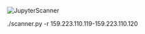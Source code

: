 ![JupyterScanner](https://github.com/SWI33/JupyterScanner/assets/59851390/1b189a07-85bf-40af-8d04-97a29f7e7386)

./scanner.py -r 159.223.110.119-159.223.110.120


